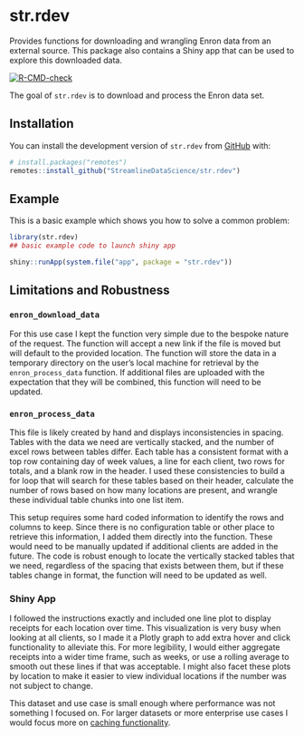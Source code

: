 
<!-- README.md is generated from README.Rmd. Please edit that file -->

# str.rdev

Provides functions for downloading and wrangling Enron data from an
external source. This package also contains a Shiny app that can be used
to explore this downloaded data.

<!-- badges: start -->

[![R-CMD-check](https://github.com/StreamlineDataScience/str.rdev/actions/workflows/R-CMD-check.yaml/badge.svg)](https://github.com/StreamlineDataScience/str.rdev/actions/workflows/R-CMD-check.yaml)
<!-- badges: end -->

The goal of `str.rdev` is to download and process the Enron data set.

## Installation

You can install the development version of `str.rdev` from
[GitHub](https://github.com/) with:

``` r
# install.packages("remotes")
remotes::install_github("StreamlineDataScience/str.rdev")
```

## Example

This is a basic example which shows you how to solve a common problem:

``` r
library(str.rdev)
## basic example code to launch shiny app

shiny::runApp(system.file("app", package = "str.rdev"))
```

## Limitations and Robustness

### `enron_download_data`

For this use case I kept the function very simple due to the bespoke
nature of the request. The function will accept a new link if the file
is moved but will default to the provided location. The function will
store the data in a temporary directory on the user’s local machine for
retrieval by the `enron_process_data` function. If additional files are
uploaded with the expectation that they will be combined, this function
will need to be updated.

### `enron_process_data`

This file is likely created by hand and displays inconsistencies in
spacing. Tables with the data we need are vertically stacked, and the
number of excel rows between tables differ. Each table has a consistent
format with a top row containing day of week values, a line for each
client, two rows for totals, and a blank row in the header. I used these
consistencies to build a for loop that will search for these tables
based on their header, calculate the number of rows based on how many
locations are present, and wrangle these individual table chunks into
one list item.

This setup requires some hard coded information to identify the rows and
columns to keep. Since there is no configuration table or other place to
retrieve this information, I added them directly into the function.
These would need to be manually updated if additional clients are added
in the future. The code is robust enough to locate the vertically
stacked tables that we need, regardless of the spacing that exists
between them, but if these tables change in format, the function will
need to be updated as well.

### Shiny App

I followed the instructions exactly and included one line plot to
display receipts for each location over time. This visualization is very
busy when looking at all clients, so I made it a Plotly graph to add
extra hover and click functionality to alleviate this. For more
legibility, I would either aggregate receipts into a wider time frame,
such as weeks, or use a rolling average to smooth out these lines if
that was acceptable. I might also facet these plots by location to make
it easier to view individual locations if the number was not subject to
change.

This dataset and use case is small enough where performance was not
something I focused on. For larger datasets or more enterprise use cases
I would focus more on [caching
functionality](https://shiny.rstudio.com/articles/caching.html).
